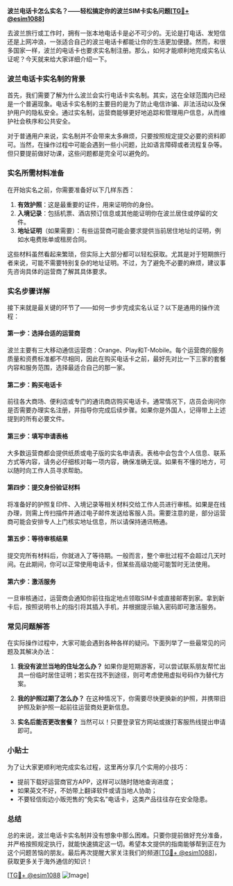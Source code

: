 **波兰电话卡怎么实名？——轻松搞定你的波兰SIM卡实名问题[[TG💪+ @esim1088](https://t.me/s/esim1088)]**

去波兰旅行或工作时，拥有一张本地电话卡是必不可少的。无论是打电话、发短信还是上网冲浪，一张适合自己的波兰电话卡都能让你的生活更加便捷。然而，和很多国家一样，波兰的电话卡也要求实名制注册。那么，如何才能顺利地完成实名认证呢？今天就来给大家详细介绍一下。

### 波兰电话卡实名制的背景

首先，我们需要了解为什么波兰会实行电话卡实名制。其实，这在全球范围内已经是一个普遍现象。电话卡实名制的主要目的是为了防止电信诈骗、非法活动以及保护用户的隐私安全。通过实名制，运营商能够更好地追踪和管理用户信息，从而维护社会秩序和公共安全。

对于普通用户来说，实名制并不会带来太多麻烦，只要按照规定提交必要的资料即可。当然，在操作过程中可能会遇到一些小问题，比如语言障碍或者流程复杂等。但只要提前做好功课，这些问题都是完全可以避免的。

### 实名所需材料准备

在开始实名之前，你需要准备好以下几样东西：

1. **有效护照**：这是最重要的证件，用来证明你的身份。
2. **入境记录**：包括机票、酒店预订信息或其他能证明你在波兰居住或停留的文件。
3. **地址证明**（如果需要）：有些运营商可能会要求提供当前居住地址的证明，例如水电费账单或租房合同。

这些材料虽然看起来繁琐，但实际上大部分都可以轻松获取。尤其是对于短期旅行者来说，可能不需要特别复杂的地址证明。不过，为了避免不必要的麻烦，建议事先咨询具体的运营商了解其具体要求。

### 实名步骤详解

接下来就是最关键的环节了——如何一步步完成实名认证？以下是通用的操作流程：

#### 第一步：选择合适的运营商

波兰主要有三大移动通信运营商：Orange、Play和T-Mobile。每个运营商的服务质量和资费标准都不尽相同，因此在购买电话卡之前，最好先对比一下三家的套餐内容和服务范围，选择最适合自己的那一家。

#### 第二步：购买电话卡

前往各大商场、便利店或专门的通讯商店购买电话卡。通常情况下，店员会询问你是否需要办理实名注册，并指导你完成后续步骤。如果你是外国人，记得带上上述提到的所有必要文件。

#### 第三步：填写申请表格

大多数运营商都会提供纸质或电子版的实名申请表。表格中会包含个人信息、联系方式等内容，请务必仔细核对每一项内容，确保准确无误。如果有不懂的地方，可以随时向工作人员寻求帮助。

#### 第四步：提交身份验证材料

将准备好的护照复印件、入境记录等相关材料交给工作人员进行审核。如果是在线办理，则需上传扫描件并通过电子邮件发送给客服人员。需要注意的是，部分运营商可能会安排专人上门核实地址信息，所以请保持通讯畅通。

#### 第五步：等待审核结果

提交完所有材料后，你就进入了等待期。一般而言，整个审批过程不会超过几天时间。在此期间，你可以正常使用电话卡，但某些高级功能可能暂时无法使用。

#### 第六步：激活服务

一旦审核通过，运营商会通知你前往指定地点领取SIM卡或直接邮寄到家。拿到新卡后，按照说明书上的指引将其插入手机，并根据提示输入密码即可激活服务。

### 常见问题解答

在实际操作过程中，大家可能会遇到各种各样的疑问。下面列举了一些最常见的问题及其解决办法：

1. **我没有波兰当地的住址怎么办？**
   如果你是短期游客，可以尝试联系朋友帮忙出具一份临时居住证明；若实在找不到途径，则可考虑使用虚拟号码作为替代方案。

2. **我的护照过期了怎么办？**
   在这种情况下，你需要尽快更换新的护照，并携带旧护照及新护照一起前往运营商处更新信息。

3. **实名后能否更改套餐？**
   当然可以！只要登录官方网站或拨打客服热线提出申请即可。

### 小贴士

为了让大家更顺利地完成实名过程，这里再分享几个实用的小技巧：

- 提前下载好运营商官方APP，这样可以随时随地查询进度；
- 如果英文不好，不妨带上翻译软件或请当地人协助；
- 不要轻信街边小贩兜售的“免实名”电话卡，这类产品往往存在安全隐患。

### 总结

总的来说，波兰电话卡实名制并没有想象中那么困难。只要你提前做好充分准备，并严格按照规定执行，就能快速搞定这一切。希望本文提供的指南能够帮到正在为这个问题苦恼的朋友。最后再次提醒大家关注我们的频道[[TG💪+ @esim1088](https://t.me/s/esim1088)]，获取更多关于海外通信的知识！

[[TG💪+ @esim1088](https://t.me/s/esim1088) ![Image](https://i.postimg.cc/4NQfJmqS/Snipaste-2025-05-13-00-14-12.png)]